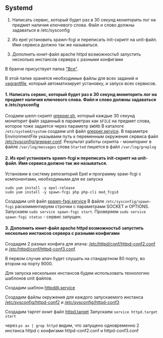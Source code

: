 
## Systemd
1. Написать сервис, который будет раз в 30 секунд мониторить лог на предмет наличия ключевого слова. Файл и слово должны задаваться в /etc/sysconfig

2. Из epel установить spawn-fcgi и переписать init-скрипт на unit-файл. Имя сервиса должно так же называться.
3. Дополнить юнит-файл apache httpd возможностьб запустить несколько инстансов сервера с разными конфигами

В бранче присуствует папка  ["Все"](https://github.com/bootcd/Otus-linux-homework/tree/SystemD-%D0%B8-SysV/%D0%92%D1%81%D0%B5).

В этой папке хранятся необходимые файлы для всех заданий и [vagrantfile](https://github.com/bootcd/Otus-linux-homework/blob/SystemD-%D0%B8-SysV/%D0%92%D1%81%D0%B5/Vagrantfile), который автоматизирует установку, и запуск всех сервисов.



#### 1. Написать сервис, который будет раз в 30 секунд мониторить лог на предмет наличия ключевого слова. Файл и слово должны задаваться в /etc/sysconfig

Создаем шелл-скрипт [grepper.sh](https://github.com/bootcd/Otus-linux-homework/blob/SystemD-%D0%B8-SysV/1/grepper.sh), который каждые 30 секунд мониторит файл заданный в параметрах как `$FILE` на предмет слова, которое тоже задается через параметр `$WORD`
В каталоге `/etc/systemd/system` создаем unit файл [grepper.service](https://github.com/bootcd/Otus-linux-homework/blob/SystemD-%D0%B8-SysV/1/grepper.service). В параметре EnvironmentFile указываем путь к переменным окружения сервиса файл [/etc/sysconfig/grepper.conf](https://github.com/bootcd/Otus-linux-homework/blob/SystemD-%D0%B8-SysV/1/grepper.conf).
Результат работы скрипта - мониторинг в файле `/var/log/messages` слова `Started` пишется в файл `/var/log/greplog`

#### 2. Из epel установить spawn-fcgi и переписать init-скрипт на unit-файл. Имя сервиса должно так же называться.

Установим в систему репозиторий Epel и программу spaw-fcgi с компонентами, необходимыми для ее запуска
```
sudo yum install -y epel-release
sudo yum install -y spawn-fcgi php php-cli mod_fcgid
```
Создадим unit файл [spawn-fsgi.service](https://github.com/bootcd/Otus-linux-homework/blob/SystemD-%D0%B8-SysV/2/spawn-fsgi.service)
В файле `/etc/sysconfig/spawn-fcgi` раскомментируем строчки с параметрами SOCKET и OPTIONS.
Запускаем `sudo service spawn-fsgi start`. Проверяем  `sudo service spawn-fsgi status` - сервис запущен.


#### 3. Дополнить юнит-файл apache httpd возможностьб запустить несколько инстансов сервера с разными конфигами

Создадим 2 разных конфига для апача: [/etc/httpd/conf/httpd-conf2.conf](https://github.com/bootcd/Otus-linux-homework/blob/SystemD-%D0%B8-SysV/3/httpd-conf2.conf) и [/etc/httpd/conf/httpd-conf3.conf](https://github.com/bootcd/Otus-linux-homework/blob/SystemD-%D0%B8-SysV/3/httpd-conf3.conf). 

В первом случае апач будет слушать на стандартном 80 порту, во втором на порту 9000.

Для запуска нескольких инстансов будем использовать технологию шаблонов unit файлов.

Создадим шаблон [httpd@.service](https://github.com/bootcd/Otus-linux-homework/blob/SystemD-%D0%B8-SysV/3/httpd%40.service)

Создадим файлы окружения для каждого запускаемого инстанса [/etc/sysconfig/httpd-conf2](https://github.com/bootcd/Otus-linux-homework/blob/SystemD-%D0%B8-SysV/3/httpd-conf2.conf) и [/etc/sysconfig/httpd-conf3](https://github.com/bootcd/Otus-linux-homework/blob/SystemD-%D0%B8-SysV/3/httpd-conf3.conf)

Создадим таргет юнит файл [httpd.target](https://github.com/bootcd/Otus-linux-homework/blob/SystemD-%D0%B8-SysV/3/httpd.target)
Запускаем `service httpd.target start`

через `ps ax | grep httpd` видим, что запущено одновременно 2 инстанса httpd с конфигами httpd-conf2.conf и httpd-conf3.conf
